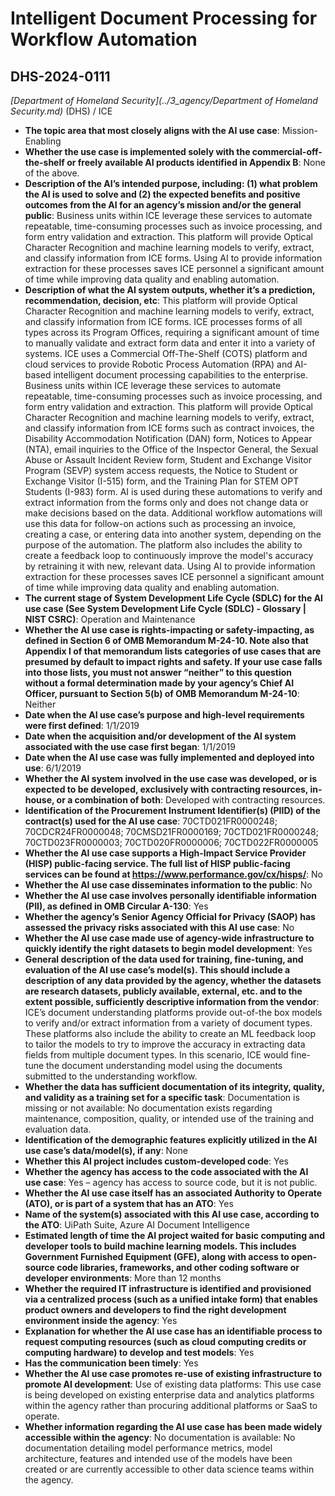 # Intelligent Document Processing for Workflow Automation
## DHS-2024-0111
_[Department of Homeland Security](../3_agency/Department of Homeland Security.md)_ (DHS) / ICE


+ **The topic area that most closely aligns with the AI use case**: Mission-Enabling
+ **Whether the use case is implemented solely with the commercial-off-the-shelf or freely available AI products identified in Appendix B**: None of the above.
+ **Description of the AI’s intended purpose, including: (1) what problem the AI is used to solve and (2) the expected benefits and positive outcomes from the AI for an agency’s mission and/or the general public**: Business units within ICE leverage these services to automate repeatable, time-consuming processes such as invoice processing, and form entry validation and extraction. This platform will provide Optical Character Recognition and machine learning models to verify, extract, and classify information from ICE forms. Using AI to provide information extraction for these processes saves ICE personnel a significant amount of time while improving data quality and enabling automation.
+ **Description of what the AI system outputs, whether it’s a prediction, recommendation, decision, etc**: This platform will provide Optical Character Recognition and machine learning models to verify, extract, and classify information from ICE forms.
ICE processes forms of all types across its Program Offices, requiring a significant amount of time to manually validate and extract form data and enter it into a variety of systems. ICE uses a Commercial Off-The-Shelf (COTS) platform and cloud services to provide Robotic Process Automation (RPA) and AI-based intelligent document processing capabilities to the enterprise. Business units within ICE leverage these services to automate repeatable, time-consuming processes such as invoice processing, and form entry validation and extraction. This platform will provide Optical Character Recognition and machine learning models to verify, extract, and classify information from ICE forms such as contract invoices, the Disability Accommodation Notification (DAN) form, Notices to Appear (NTA), email inquiries to the Office of the Inspector General, the Sexual Abuse or Assault Incident Review form, Student and Exchange Visitor Program (SEVP) system access requests, the Notice to Student or Exchange Visitor (I-515) form, and the Training Plan for STEM OPT Students (I-983) form. AI is used during these automations to verify and extract information from the forms only and does not change data or make decisions based on the data. Additional workflow automations will use this data for follow-on actions such as processing an invoice, creating a case, or entering data into another system, depending on the purpose of the automation. The platform also includes the ability to create a feedback loop to continuously improve the model's accuracy by retraining it with new, relevant data. Using AI to provide information extraction for these processes saves ICE personnel a significant amount of time while improving data quality and enabling automation.  
+ **The current stage of System Development Life Cycle (SDLC) for the AI use case (See System Development Life Cycle (SDLC) - Glossary | NIST CSRC)**: Operation and Maintenance
+ **Whether the AI use case is rights-impacting or safety-impacting, as defined in Section 6 of OMB Memorandum M-24-10. Note also that Appendix I of that memorandum lists categories of use cases that are presumed by default to impact rights and safety. If your use case falls into those lists, you must not answer “neither” to this question without a formal determination made by your agency’s Chief AI Officer, pursuant to Section 5(b) of OMB Memorandum M-24-10**: Neither
+ **Date when the AI use case’s purpose and high-level requirements were first defined**: 1/1/2019
+ **Date when the acquisition and/or development of the AI system associated with the use case first began**: 1/1/2019
+ **Date when the AI use case was fully implemented and deployed into use**: 6/1/2019
+ **Whether the AI system involved in the use case was developed, or is expected to be developed, exclusively with contracting resources, in-house, or a combination of both**: Developed with contracting resources.
+ **Identification of the Procurement Instrument Identifier(s) (PIID) of the contract(s) used for the AI use case**: 70CTD021FR0000248; 70CDCR24FR0000048; 70CMSD21FR0000169; 70CTD021FR0000248; 70CTD023FR0000003; 70CTD020FR0000006; 70CTD022FR0000005
+ **Whether the AI use case supports a High-Impact Service Provider (HISP) public-facing service. The full list of HISP public-facing services can be found at https://www.performance.gov/cx/hisps/**: No
+ **Whether the AI use case disseminates information to the public**: No
+ **Whether the AI use case involves personally identifiable information (PII), as defined in OMB Circular A-130**: Yes
+ **Whether the agency’s Senior Agency Official for Privacy (SAOP) has assessed the privacy risks associated with this AI use case**: No
+ **Whether the AI use case made use of agency-wide infrastructure to quickly identify the right datasets to begin model development**: Yes
+ **General description of the data used for training, fine-tuning, and evaluation of the AI use case’s model(s). This should include a description of any data provided by the agency, whether the datasets are research datasets, publicly available, external, etc. and to the extent possible, sufficiently descriptive information from the vendor**: ICE’s document understanding platforms provide out-of-the box models to verify and/or extract information from a variety of document types. These platforms also include the ability to create an ML feedback loop to tailor the models to try to improve the accuracy in extracting data fields from multiple document types. In this scenario, ICE would fine-tune the document understanding model using the documents submitted to the understanding workflow.
+ **Whether the data has sufficient documentation of its integrity, quality, and validity as a training set for a specific task**: Documentation is missing or not available: No documentation exists regarding maintenance, composition, quality, or intended use of the training and evaluation data.
+ **Identification of the demographic features explicitly utilized in the AI use case’s data/model(s), if any**: None
+ **Whether this AI project includes custom-developed code**: Yes
+ **Whether the agency has access to the code associated with the AI use case**: Yes – agency has access to source code, but it is not public.
+ **Whether the AI use case itself has an associated Authority to Operate (ATO), or is part of a system that has an ATO**: Yes
+ **Name of the system(s) associated with this AI use case, according to the ATO**: UiPath Suite, Azure AI Document Intelligence
+ **Estimated length of time the AI project waited for basic computing and developer tools to build machine learning models. This includes Government Furnished Equipment (GFE), along with access to open-source code libraries, frameworks, and other coding software or developer environments**: More than 12 months
+ **Whether the required IT infrastructure is identified and provisioned via a centralized process (such as a unified intake form) that enables product owners and developers to find the right development environment inside the agency**: Yes
+ **Explanation for whether the AI use case has an identifiable process to request computing resources (such as cloud computing credits or computing hardware) to develop and test models**: Yes
+ **Has the communication been timely**: Yes
+ **Whether the AI use case promotes re-use of existing infrastructure to promote AI development**: Use of existing data platforms: This use case is being developed on existing enterprise data and analytics platforms within the agency rather than procuring additional platforms or SaaS to operate.
+ **Whether information regarding the AI use case has been made widely accessible within the agency**: No documentation is available: No documentation detailing model performance metrics, model architecture, features and intended use of the models have been created or are currently accessible to other data science teams within the agency.